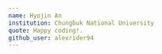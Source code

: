```yaml
---
name: Hyojin An
institution: Chungbuk National University
quote: Happy coding!.
github_user: alexrider94
---
```

